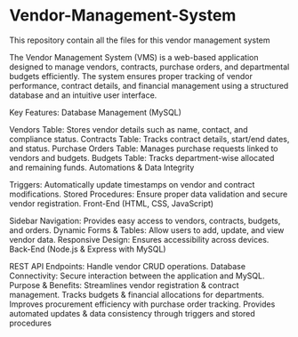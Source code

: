 # Vendor-Management-System
This repository contain all the files for this vendor management system 

The Vendor Management System (VMS) is a web-based application designed to manage vendors, contracts, purchase orders, and departmental budgets efficiently. The system ensures proper tracking of vendor performance, contract details, and financial management using a structured database and an intuitive user interface.

Key Features:
Database Management (MySQL)

Vendors Table: Stores vendor details such as name, contact, and compliance status.
Contracts Table: Tracks contract details, start/end dates, and status.
Purchase Orders Table: Manages purchase requests linked to vendors and budgets.
Budgets Table: Tracks department-wise allocated and remaining funds.
Automations & Data Integrity

Triggers: Automatically update timestamps on vendor and contract modifications.
Stored Procedures: Ensure proper data validation and secure vendor registration.
Front-End (HTML, CSS, JavaScript)

Sidebar Navigation: Provides easy access to vendors, contracts, budgets, and orders.
Dynamic Forms & Tables: Allow users to add, update, and view vendor data.
Responsive Design: Ensures accessibility across devices.
Back-End (Node.js & Express with MySQL)

REST API Endpoints: Handle vendor CRUD operations.
Database Connectivity: Secure interaction between the application and MySQL.
Purpose & Benefits:
Streamlines vendor registration & contract management.
Tracks budgets & financial allocations for departments.
Improves procurement efficiency with purchase order tracking.
Provides automated updates & data consistency through triggers and stored procedures

